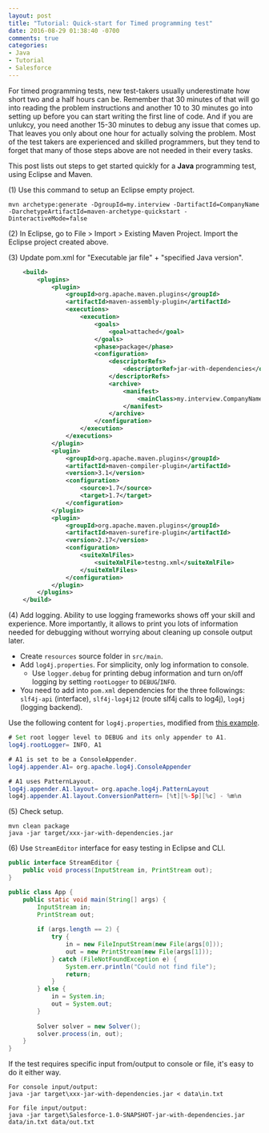 ```yaml
---
layout: post
title: "Tutorial: Quick-start for Timed programming test"
date: 2016-08-29 01:38:40 -0700
comments: true
categories: 
- Java
- Tutorial
- Salesforce
---
```


For timed programming tests, new test-takers usually underestimate how short two and a half hours can be.
Remember that 30 minutes of that will go into reading the problem instructions and another 10 to 30 minutes go into setting up before you can start writing the first line of code.
And if you are unlukcy, you need another 15-30 minutes to debug any issue that comes up. 
That leaves you only about one hour for actually solving the problem. 
Most of the test takers are experienced and skilled programmers, but they tend to forget that many of those steps above are not needed in their every tasks.

This post lists out steps to get started quickly for a **Java** programming test, using Eclipse and Maven.

<!--more-->

(1) Use this command to setup an Eclipse empty project.

``` plain Create an Eclipse project
mvn archetype:generate -DgroupId=my.interview -DartifactId=CompanyName -DarchetypeArtifactId=maven-archetype-quickstart -DinteractiveMode=false
```

(2) In Eclipse, go to File > Import > Existing Maven Project. Import the Eclipse project created above.

(3) Update pom.xml for "Executable jar file" + "specified Java version".

``` xml Add this into pom.xml
    <build>
        <plugins>
            <plugin>
                <groupId>org.apache.maven.plugins</groupId>
                <artifactId>maven-assembly-plugin</artifactId>
                <executions>
                    <execution>
                        <goals>
                            <goal>attached</goal>
                        </goals>
                        <phase>package</phase>
                        <configuration>
                            <descriptorRefs>
                                <descriptorRef>jar-with-dependencies</descriptorRef>
                            </descriptorRefs>
                            <archive>
                                <manifest>
                                    <mainClass>my.interview.CompanyName</mainClass>
                                </manifest>
                            </archive>
                        </configuration>
                    </execution>
                </executions>
            </plugin>
            <plugin>
                <groupId>org.apache.maven.plugins</groupId>
                <artifactId>maven-compiler-plugin</artifactId>
                <version>3.1</version>
                <configuration>
                    <source>1.7</source>
                    <target>1.7</target>
                </configuration>
            </plugin>
            <plugin>
                <groupId>org.apache.maven.plugins</groupId>
                <artifactId>maven-surefire-plugin</artifactId>
                <version>2.17</version>
                <configuration>
                    <suiteXmlFiles>
                        <suiteXmlFile>testng.xml</suiteXmlFile>
                    </suiteXmlFiles>
                </configuration>
            </plugin>
        </plugins>
    </build>
```

(4) Add logging. Ability to use logging frameworks shows off your skill and experience. 
More importantly, it allows to print you lots of information needed for debugging without worrying about cleaning up console output later.

* Create `resources` source folder in `src/main`.
* Add `log4j.properties`. For simplicity, only log information to console. 
    * Use `logger.debug` for printing debug information and turn on/off logging by setting `rootLogger` to `DEBUG`/`INFO`.
* You need to add into `pom.xml` dependencies for the three followings: `slf4j-api` (interface), `slf4j-log4j12` (route slf4j calls to log4j), `log4j` (logging backend).

Use the following content for `log4j.properties`, modified from [this example](https://logging.apache.org/log4j/1.2/manual.html).

``` java log4j.properties file
# Set root logger level to DEBUG and its only appender to A1.
log4j.rootLogger= INFO, A1

# A1 is set to be a ConsoleAppender.
log4j.appender.A1= org.apache.log4j.ConsoleAppender

# A1 uses PatternLayout.
log4j.appender.A1.layout= org.apache.log4j.PatternLayout
log4j.appender.A1.layout.ConversionPattern= [%t][%-5p][%c] - %m%n
```
(5) Check setup.
``` plain Check running
mvn clean package
java -jar target/xxx-jar-with-dependencies.jar
```

(6) Use `StreamEditor` interface for easy testing in Eclipse and CLI.

``` java StreamEditor interface
public interface StreamEditor {
	public void process(InputStream in, PrintStream out);
}
```

``` java Main class calling Solver that implements StreamEditor interface
public class App {
	public static void main(String[] args) {
		InputStream in;
		PrintStream out;
		
		if (args.length == 2) {
			try {
				in = new FileInputStream(new File(args[0]));
				out = new PrintStream(new File(args[1]));
			} catch (FileNotFoundException e) {
				System.err.println("Could not find file");
				return;
			}
		} else {
			in = System.in;
			out = System.out;
		}
		
		Solver solver = new Solver();
		solver.process(in, out);
	}
}
```
If the test requires specific input from/output to console or file, it's easy to do it either way. 

``` plain Commands to run when using StreamEditor interface
For console input/output:
java -jar target\xxx-jar-with-dependencies.jar < data\in.txt

For file input/output:
java -jar target\Salesforce-1.0-SNAPSHOT-jar-with-dependencies.jar data/in.txt data/out.txt
```
